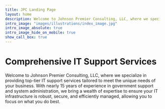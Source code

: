 ```yaml
---
title: JPC Landing Page
layout: home
description: Welcome to Johnson Premier Consulting, LLC, where we specialize in providing top-tier IT support services tailored to meet the unique needs of your business.
intro_image: "images/illustrations/index_image.jpg"
intro_image_absolute: true
intro_image_hide_on_mobile: true
show_call_box: true
---
```


# Comprehensive IT Support Services

Welcome to Johnson Premier Consulting, LLC, where we specialize in providing top-tier IT support services tailored to meet the unique needs of your business. With nearly 15 years of experience in government support and system administration, we bring a wealth of expertise to ensure your IT infrastructure is robust, secure, and efficiently managed, allowing you to focus on what you do best.
